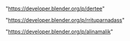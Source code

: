 "https://developer.blender.org/p/dertee"

"https://developer.blender.org/p/rrituparnadass"

"https://developer.blender.org/p/alinamalik"

